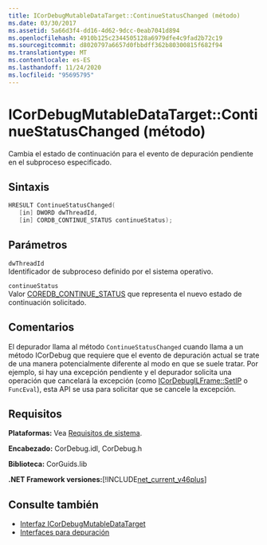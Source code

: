 ```yaml
---
title: ICorDebugMutableDataTarget::ContinueStatusChanged (método)
ms.date: 03/30/2017
ms.assetid: 5a66d3f4-dd16-4d62-9dcc-0eab7041d894
ms.openlocfilehash: 4910b125c2344505128a6979dfe4c9fad2b72c19
ms.sourcegitcommit: d8020797a6657d0fbbdff362b80300815f682f94
ms.translationtype: MT
ms.contentlocale: es-ES
ms.lasthandoff: 11/24/2020
ms.locfileid: "95695795"
---
```

# <a name="icordebugmutabledatatargetcontinuestatuschanged-method"></a>ICorDebugMutableDataTarget::ContinueStatusChanged (método)

Cambia el estado de continuación para el evento de depuración pendiente en el subproceso especificado.  
  
## <a name="syntax"></a>Sintaxis  
  
```cpp  
HRESULT ContinueStatusChanged(  
   [in] DWORD dwThreadId,  
   [in] CORDB_CONTINUE_STATUS continueStatus);  
```  
  
## <a name="parameters"></a>Parámetros  

 `dwThreadId`  
 Identificador de subproceso definido por el sistema operativo.  
  
 `continueStatus`  
 Valor [COREDB_CONTINUE_STATUS](../common-data-types-unmanaged-api-reference.md) que representa el nuevo estado de continuación solicitado.  
  
## <a name="remarks"></a>Comentarios  

 El depurador llama al método `ContinueStatusChanged` cuando llama a un método ICorDebug que requiere que el evento de depuración actual se trate de una manera potencialmente diferente al modo en que se suele tratar. Por ejemplo, si hay una excepción pendiente y el depurador solicita una operación que cancelará la excepción (como [ICorDebugILFrame::SetIP](icordebugilframe-setip-method.md) o `FuncEval`), esta API se usa para solicitar que se cancele la excepción.  
  
## <a name="requirements"></a>Requisitos  

 **Plataformas:** Vea [Requisitos de sistema](../../get-started/system-requirements.md).  
  
 **Encabezado:** CorDebug.idl, CorDebug.h  
  
 **Biblioteca:** CorGuids.lib  
  
 **.NET Framework versiones:**[!INCLUDE[net_current_v46plus](../../../../includes/net-current-v46plus-md.md)]  
  
## <a name="see-also"></a>Consulte también

- [Interfaz ICorDebugMutableDataTarget](icordebugmutabledatatarget-interface.md)
- [Interfaces para depuración](debugging-interfaces.md)
